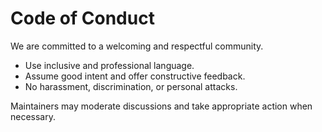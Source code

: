 # Code of Conduct

We are committed to a welcoming and respectful community.

- Use inclusive and professional language.
- Assume good intent and offer constructive feedback.
- No harassment, discrimination, or personal attacks.

Maintainers may moderate discussions and take appropriate action when necessary.
